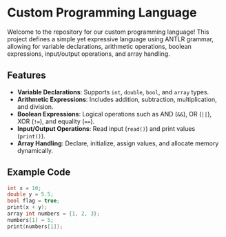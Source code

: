 # Custom Programming Language

Welcome to the repository for our custom programming language! This project defines a simple yet expressive language using ANTLR grammar, allowing for variable declarations, arithmetic operations, boolean expressions, input/output operations, and array handling.

## Features
- **Variable Declarations**: Supports `int`, `double`, `bool`, and `array` types.
- **Arithmetic Expressions**: Includes addition, subtraction, multiplication, and division.
- **Boolean Expressions**: Logical operations such as AND (`&&`), OR (`||`), XOR (`!=`), and equality (`==`).
- **Input/Output Operations**: Read input (`read()`) and print values (`print()`).
- **Array Handling**: Declare, initialize, assign values, and allocate memory dynamically.

## Example Code
```c
int x = 10;
double y = 5.5;
bool flag = true;
print(x + y);
array int numbers = {1, 2, 3};
numbers[1] = 5;
print(numbers[1]);
```

